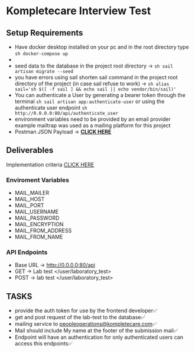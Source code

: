 # Kompletecare Interview Test

## Setup Requirements

- Have docker desktop installed on your pc and in the root directory type ```sh docker-compose up```
- 
- seed data to the database in the project root directory -> ```sh sail artisan migrate --seed```
- you have errors using sail shorten sail command in the project root directory of the project (in case sail refuse to work) -> ```sh alias sail='sh $([ -f sail ] && echo sail || echo vendor/bin/sail)'```
- You can authenticate a User by generating a bearer token through the terminal ```sh sail artisan app:authenticate-user``` or using the authenticate user endpoint ```sh http://0.0.0.0:80/api/authenticate_user```
- environment variables need to be provided by an email provider example mailtrap was used as a mailing platform for this project
- Postman JSON Payload -> **[CLICK HERE](/payload.json)**

## Deliverables

Implementation criteria [CLICK HERE](/SEVENZ%20HEALTHCARE%20BACKEND%20DEVELOPER%20TEST.pdf)

### Enviroment Variables

- MAIL_MAILER
- MAIL_HOST
- MAIL_PORT
- MAIL_USERNAME
- MAIL_PASSWORD
- MAIL_ENCRYPTION
- MAIL_FROM_ADDRESS
- MAIL_FROM_NAME

### API Endpoints

- Base URL -> <http://0.0.0.0:80/api>
- GET -> Lab test </user/laboratory_test>
- POST -> lab test </user/laboratory_test>

## TASKS

- provide the auth token for use by the frontend developer✅
- get and post request of the lab-test to the database✅
- mailing service to <peopleoperations@kompletecare.com>✅
- Mail should include My name at the footer of the submission mail✅
- Endpoint will have an authentication for only authenticated users can access this endpoints✅
